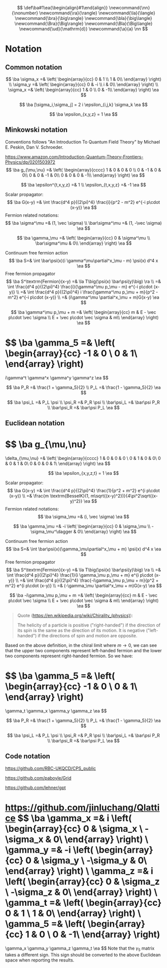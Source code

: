 $$
\def\ba#1\ea{\begin{align}#1\end{align}}
\newcommand{\nn}{\nonumber}
\newcommand{\ra}{\rangle}
\newcommand{\la}{\langle}
\newcommand{\bra}{\big\rangle}
\newcommand{\bla}{\big\langle}
\newcommand{\Bra}{\Big\rangle}
\newcommand{\Bla}{\Big\langle}
\newcommand{\ud}{\mathrm{d}}
\newcommand{\a}{a}
\nn
$$

# Notation

## Common notation

$$
\ba
\sigma_x
=&
\left(
\begin{array}{cc}
0 & 1 \\
1 & 0\\
\end{array}
\right)
\\
\sigma_y
=&
\left(
\begin{array}{cc}
0 & -i \\
i & 0\\
\end{array}
\right)
\\
\sigma_x
=&
\left(
\begin{array}{cc}
1 & 0 \\
0 & -1\\
\end{array}
\right)
\ea
$$

$$
\ba
[\sigma_i,\sigma_j] = 2 i \epsilon_{i,j,k} \sigma_k
\ea
$$

$$
\ba
\epsilon_{x,y,z} = 1
\ea
$$

## Minkowski notation

Conventions follows "An Introduction To Quantum Field Theory" by Michael E. Peskin, Dan V. Schroeder.

https://www.amazon.com/Introduction-Quantum-Theory-Frontiers-Physics/dp/0201503972
$$
\ba
g_{\mu,\nu}
=&
\left(
\begin{array}{cccc}
1 & 0 & 0 & 0 \\
0 & -1 & 0 & 0\\
0 & 0 & -1 & 0\\
0 & 0 & 0 & -1\\
\end{array}
\right)
\ea
$$

$$
\ba
\epsilon^{t,x,y,z}
=&
1
\\
\epsilon_{t,x,y,z}
=&
-1
\ea
$$

Scalar propagator:
$$
\ba
G(x-y)
=&
\int \frac{d^4 p}{(2\pi)^4} \frac{i}{p^2 - m^2} e^{-i p\cdot (x-y)}
\ea
$$
Fermion related notations:
$$
\ba
\sigma^\mu
=&
(1, \vec \sigma)
\\
\bar\sigma^\mu
=&
(1, -\vec \sigma)
\ea
$$

$$
\ba
\gamma_\mu
=&
\left(
\begin{array}{cc}
0 & \sigma^\mu \\
\bar\sigma^\mu & 0\\
\end{array}
\right)
\ea
$$

Continuum free fermion action
$$
\ba
S=&
\int \bar\psi(x)(i \gamma^\mu\partial^x_\mu - m) \psi(x) d^4 x
\ea
$$
Free fermion propagator
$$
\ba
S^\textrm{Fermion}(x-y)
=&
\la T\big(\psi(x) \bar\psi(y)\big) \ra
\\
=&
\int \frac{d^4 p}{(2\pi)^4} \frac{i}{\gamma^\mu p_\mu - m} e^{-i p\cdot (x-y)}
\\
=&
\int \frac{d^4 p}{(2\pi)^4} i \frac{\gamma^\mu p_\mu + m}{p^2 - m^2} e^{-i p\cdot (x-y)}
\\
=&
(i\gamma^\mu \partial^x_\mu + m)G(x-y)
\ea
$$

$$
\ba
\gamma^\mu p_\mu + m
=&
\left(
\begin{array}{cc}
m & E - \vec p\cdot \vec \sigma \\
E + \vec p\cdot \vec \sigma & m\\
\end{array}
\right)
\ea
$$

$$
\ba
\gamma_5
=&
\left(
\begin{array}{cc}
-1 & 0 \\
0 & 1\\
\end{array}
\right)
=
i\gamma^t \gamma^x \gamma^y \gamma^z
\ea
$$

$$
\ba
P_R =& \frac{1 + \gamma_5}{2}
\\
P_L =& \frac{1 - \gamma_5}{2}
\ea
$$

$$
\ba
\psi_L =& P_L \psi
\\
\psi_R =& P_R \psi
\\
\bar\psi_L =& \bar\psi P_R
\\
\bar\psi_R =& \bar\psi P_L
\ea
$$

## Euclidean notation

$$
\ba
g_{\mu,\nu}
=
\delta_{\mu,\nu}
=&
\left(
\begin{array}{cccc}
1 & 0 & 0 & 0 \\
0 & 1 & 0 & 0\\
0 & 0 & 1 & 0\\
0 & 0 & 0 & 1\\
\end{array}
\right)
\ea
$$

$$
\ba
\epsilon_{x,y,z,t} = 1
\ea
$$

Scalar propagator:
$$
\ba
G(x-y)
=&
\int \frac{d^4 p}{(2\pi)^4} \frac{1}{p^2 + m^2} e^{i p\cdot (x-y)}
\\
=&
\frac{m \textrm{BesselK}(1, m\sqrt{(x-y)^2})}{4\pi^2\sqrt{(x-y)^2}}
\ea
$$
Fermion related notations:
$$
\ba
\sigma_\mu
=&
(i, \vec \sigma)
\ea
$$

$$
\ba
\gamma_\mu
=&
-i
\left(
\begin{array}{cc}
0 & \sigma_\mu \\
-\sigma_\mu^\dagger & 0\\
\end{array}
\right)
\ea
$$

Continuum free fermion action
$$
\ba
S=&
\int \bar\psi(x)(\gamma_\mu\partial^x_\mu + m) \psi(x) d^4 x
\ea
$$
Free fermion propagator
$$
\ba
S^\textrm{Fermion}(x-y)
=&
\la T\big(\psi(x) \bar\psi(y)\big) \ra
\\
=&
\int \frac{d^4 p}{(2\pi)^4} \frac{1}{i \gamma_\mu p_\mu + m} e^{i p\cdot (x-y)}
\\
=&
\int \frac{d^4 p}{(2\pi)^4} \frac{-i\gamma_\mu p_\mu + m}{p^2 + m^2} e^{i p\cdot (x-y)}
\\
=&
(-\gamma_\mu \partial^x_\mu + m)G(x-y)
\ea
$$

$$
\ba
-i\gamma_\mu p_\mu + m
=&
\left(
\begin{array}{cc}
m & E - \vec p\cdot \vec \sigma \\
E + \vec p\cdot \vec \sigma & m\\
\end{array}
\right)
\ea
$$

> Quote (https://en.wikipedia.org/wiki/Chirality_(physics)):
>
> The helicity of a particle is positive ("right-handed") if the direction of its spin is the same as the direction of its motion. It is negative ("left-handed") if the directions of spin and motion are opposite.

Based on the above definition, in the chiral limit where $m\to 0$, we can see that the upper two components represent left-handed fermion and the lower two components represent right-handed fermion. So we have:

$$
\ba
\gamma_5
=&
\left(
\begin{array}{cc}
-1 & 0 \\
0 & 1\\
\end{array}
\right)
=
\gamma_t \gamma_x \gamma_y \gamma_z 
\ea
$$

$$
\ba
P_R =& \frac{1 + \gamma_5}{2}
\\
P_L =& \frac{1 - \gamma_5}{2}
\ea
$$

$$
\ba
\psi_L =& P_L \psi
\\
\psi_R =& P_R \psi
\\
\bar\psi_L =& \bar\psi P_R
\\
\bar\psi_R =& \bar\psi P_L
\ea
$$

## Code notation

https://github.com/RBC-UKQCD/CPS_public

https://github.com/paboyle/Grid

https://github.com/lehner/gpt

https://github.com/jinluchang/Qlattice
$$
\ba
\gamma_x
=&
i
\left(
\begin{array}{cc}
0 & \sigma_x \\
-\sigma_x & 0\\
\end{array}
\right)
\\
\gamma_y
=&
-i
\left(
\begin{array}{cc}
0 & \sigma_y \\
-\sigma_y & 0\\
\end{array}
\right)
\\
\gamma_z
=&
i
\left(
\begin{array}{cc}
0 & \sigma_z \\
-\sigma_z & 0\\
\end{array}
\right)
\\
\gamma_t
=&
\left(
\begin{array}{cc}
0 & 1 \\
1 & 0\\
\end{array}
\right)
\\
\gamma_5
=&
\left(
\begin{array}{cc}
1 & 0 \\
0 & -1\\
\end{array}
\right)
=
\gamma_x \gamma_y \gamma_z \gamma_t
\ea
$$
Note that the $\gamma_5$ matrix takes a different sign. This sign should be converted to the above Euclidean space when reporting the results.
